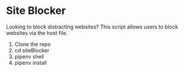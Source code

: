# Site Blocker
Looking to block distracting websites? This script allows users to block websites via the host file.

1. Clone the repo
2. cd siteBlocker
3. pipenv shell
4. pipenv install

